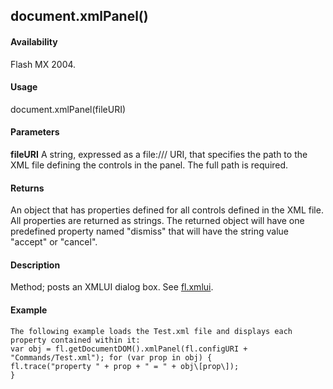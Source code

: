## document.xmlPanel()

#### Availability

Flash MX 2004.

#### Usage

document.xmlPanel(fileURI)

#### Parameters

**fileURI** A string, expressed as a file:/// URI, that specifies the path to the XML file defining the controls in the panel. The full path is required.

#### Returns

An object that has properties defined for all controls defined in the XML file. All properties are returned as strings. The returned object will have one predefined property named "dismiss" that will have the string value "accept" or "cancel".

#### Description

Method; posts an XMLUI dialog box. See [fl.xmlui](#_bookmark557).

#### Example

```
The following example loads the Test.xml file and displays each property contained within it:
var obj = fl.getDocumentDOM().xmlPanel(fl.configURI + "Commands/Test.xml"); for (var prop in obj) {
fl.trace("property " + prop + " = " + obj\[prop\]);
}

```